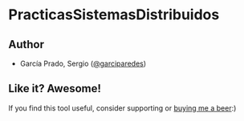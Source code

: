 # PracticasSistemasDistribuidos

## Author
- García Prado, Sergio ([@garciparedes](http://garciparedes.me))

## Like it? Awesome!
If you find this tool useful, consider supporting or [buying me a beer](https://www.paypal.me/garciparedes/2):)

